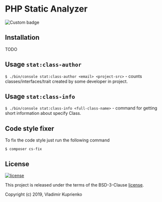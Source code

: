 PHP Static Analyzer
===================

![Custom badge](https://img.shields.io/badge/greeflas-default--project-red.svg)

Installation
------------

TODO

Usage `stat:class-author`
-----

`$ ./bin/console stat:class-author <email> <project-src>` - counts classes/interfaces/trait
created by some developer in project.

Usage `stat:class-info`
-----

`$ ./bin/console stat:class-info <full-class-name>` - command for getting short information about specify Class.
 
Code style fixer
----------------


To fix the code style just run the following command

```
$ composer cs-fix
```

License
-------

[![license](https://img.shields.io/github/license/greeflas/default-project.svg)](LICENSE)

This project is released under the terms of the BSD-3-Clause [license](LICENSE).

Copyright (c) 2019, Vladimir Kuprienko
